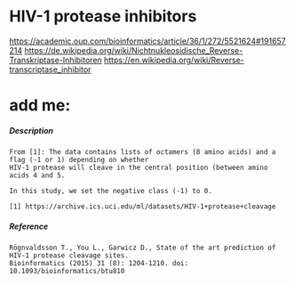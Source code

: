 # HIV-1 protease inhibitors

https://academic.oup.com/bioinformatics/article/36/1/272/5521624#191657214
https://de.wikipedia.org/wiki/Nichtnukleosidische_Reverse-Transkriptase-Inhibitoren
https://en.wikipedia.org/wiki/Reverse-transcriptase_inhibitor

# add me:

##### Description

    From [1]: The data contains lists of octamers (8 amino acids) and a flag (-1 or 1) depending on whether 
    HIV-1 protease will cleave in the central position (between amino acids 4 and 5.
    
    In this study, we set the negative class (-1) to 0.

    [1] https://archive.ics.uci.edu/ml/datasets/HIV-1+protease+cleavage

##### Reference

    Rögnvaldsson T., You L., Garwicz D., State of the art prediction of HIV-1 protease cleavage sites. 
    Bioinformatics (2015) 31 (8): 1204-1210. doi: 10.1093/bioinformatics/btu810